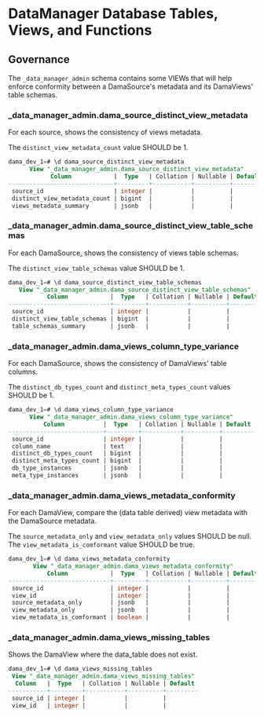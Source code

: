 # DataManager Database Tables, Views, and Functions

## Governance

The `_data_manager_admin` schema contains some VIEWs that will help enforce
conformity between a DamaSource's metadata and its DamaViews' table schemas.

### \_data_manager_admin.dama_source_distinct_view_metadata

For each source, shows the consistency of views metadata.

The `distinct_view_metadata_count` value SHOULD be 1.

```sql
dama_dev_1=# \d dama_source_distinct_view_metadata
      View "_data_manager_admin.dama_source_distinct_view_metadata"
            Column            |  Type   | Collation | Nullable | Default
------------------------------+---------+-----------+----------+---------
 source_id                    | integer |           |          |
 distinct_view_metadata_count | bigint  |           |          |
 views_metadata_summary       | jsonb   |           |          |
```

### \_data_manager_admin.dama_source_distinct_view_table_schemas

For each DamaSource, shows the consistency of views table schemas.

The `distinct_view_table_schemas` value SHOULD be 1.

```sql
dama_dev_1=# \d dama_source_distinct_view_table_schemas
   View "_data_manager_admin.dama_source_distinct_view_table_schemas"
           Column            |  Type   | Collation | Nullable | Default
-----------------------------+---------+-----------+----------+---------
 source_id                   | integer |           |          |
 distinct_view_table_schemas | bigint  |           |          |
 table_schemas_summary       | jsonb   |           |          |
```

### \_data_manager_admin.dama_views_column_type_variance

For each DamaSource, shows the consistency of DamaViews' table columns.

The `distinct_db_types_count` and `distinct_meta_types_count` values SHOULD be 1.

```sql
dama_dev_1=# \d dama_views_column_type_variance
      View "_data_manager_admin.dama_views_column_type_variance"
          Column           |  Type   | Collation | Nullable | Default
---------------------------+---------+-----------+----------+---------
 source_id                 | integer |           |          |
 column_name               | text    |           |          |
 distinct_db_types_count   | bigint  |           |          |
 distinct_meta_types_count | bigint  |           |          |
 db_type_instances         | jsonb   |           |          |
 meta_type_instances       | jsonb   |           |          |
```

### \_data_manager_admin.dama_views_metadata_conformity

For each DamaView, compare the (data table derived) view metadata
with the DamaSource metadata.

The `source_metadata_only` and `view_metadata_only` values SHOULD be null.
The `view_metadata_is_comformant` value SHOULD be true.

```sql
dama_dev_1=# \d dama_views_metadata_conformity
       View "_data_manager_admin.dama_views_metadata_conformity"
           Column            |  Type   | Collation | Nullable | Default
-----------------------------+---------+-----------+----------+---------
 source_id                   | integer |           |          |
 view_id                     | integer |           |          |
 source_metadata_only        | jsonb   |           |          |
 view_metadata_only          | jsonb   |           |          |
 view_metadata_is_comformant | boolean |           |          |
```

### \_data_manager_admin.dama_views_missing_tables

Shows the DamaView where the data_table does not exist.

```sql
dama_dev_1=# \d dama_views_missing_tables
 View "_data_manager_admin.dama_views_missing_tables"
  Column   |  Type   | Collation | Nullable | Default
-----------+---------+-----------+----------+---------
 source_id | integer |           |          |
 view_id   | integer |           |          |
```
